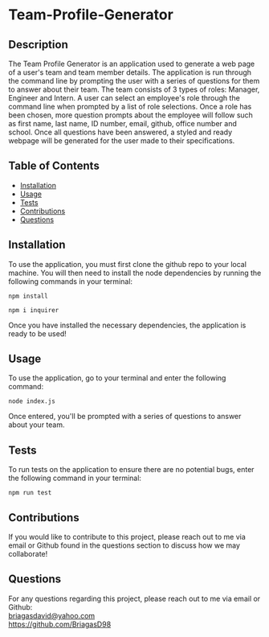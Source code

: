 # Team-Profile-Generator
## Description
The Team Profile Generator is an application used to generate a web page of a user's team and team member details. The application
is run through the command line by prompting the user with a series of questions for them to answer about their team. The team consists
of 3 types of roles: Manager, Engineer and Intern. A user can select an employee's role through the command line 
when prompted by a list of role selections. Once a role has been chosen, more question prompts about the employee will follow
such as first name, last name, ID number, email, github, office number and school. Once all questions have been answered, a styled and ready webpage
will be generated for the user made to their specifications.

## Table of Contents
* [Installation](#Installation)
* [Usage](#Usage)
* [Tests](#Tests)
* [Contributions](#Contributions)
* [Questions](#Questions)

## Installation
To use the application, you must first clone the github repo to your local machine. You will then need to install the node dependencies by running
the following commands in your terminal:
```
npm install
```
```
npm i inquirer
```
Once you have installed the necessary dependencies, the application is ready to be used!
## Usage
To use the application, go to your terminal and enter the following command:
```
node index.js
```
Once entered, you'll be prompted with a series of questions to answer about your team.

## Tests
To run tests on the application to ensure there are no potential bugs, enter the following command in your terminal:
```
npm run test
```
## Contributions
If you would like to contribute to this project, please reach out to me via email or Github found
in the questions section to discuss how we may collaborate!

## Questions
For any questions regarding this project, please reach out to me via email or Github:
<br/>
[briagasdavid@yahoo.com](mailto:briagasdavid@yahoo.com)
<br/>
https://github.com/BriagasD98
